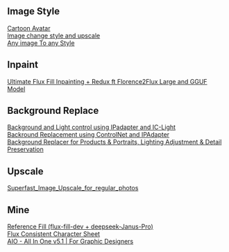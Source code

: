 ## Image Style

[Cartoon Avatar](https://openart.ai/workflows/woodpecker_upright_84/cartoon-avatar/w4ZWW3dQGp6bqFUmruOD)<br>
[Image change style and upscale](https://openart.ai/workflows/xideaa/image-change-style-and-upscale/lMhT7DfMwlCKGWEkK4Ro)<br>
[Any image To any Style](https://openart.ai/workflows/amadeusxr/any-image-to-any-style/wPQZ6HnxUVjaulo5TymY)<br>

## Inpaint

[Ultimate Flux Fill Inpainting + Redux ft Florence2Flux Large and GGUF Model](https://openart.ai/workflows/aimotion_studio/ultimate-flux-fill-inpainting-redux-ft-florence2flux-large-and-gguf-model/Koo1LQtLkliGhBqji18u)<br>

## Background Replace
[Background and Light control using IPadapter and IC-Light](https://openart.ai/workflows/dAOHs9oyTMSb9TSyczUB)<br>
[Backround Replacement using ControlNet and IPAdapter](https://openart.ai/workflows/jaguar_pesky_18/backround-replacement-using-controlnet-and-ipadapter/Uqr9AZlov1uPeCuRjgp4)<br>
[Background Replacer for Products & Portraits, Lighting Adjustment & Detail Preservation](https://openart.ai/workflows/myaiforce/UdbHePrLFEP9WzdrmmFj)<br>

## Upscale

[Superfast_Image_Upscale_for_regular_photos](https://openart.ai/workflows/turkey_reasonable_72/superfast_image_upscale_for_regular_photos/9Gov4jl2k42MM6798iLx)<br>

## Mine

[Reference Fill (flux-fill-dev + deepseek-Janus-Pro)](https://openart.ai/workflows/nouvo_ai/reference-fill-flux-fill-dev-deepseek-janus-pro/g7t03mYq6NKowj6c20QF)<br>
[Flux Consistent Character Sheet](https://openart.ai/workflows/reverentelusarca/flux-consistent-character-sheet/oSEKBwDLvkt9rHMfdU1b)<br>
[AIO - All In One v5.1 | For Graphic Designers](https://openart.ai/workflows/foxyflame/aio---all-in-one-v51-for-graphic-designers/MWgIyub4WBLSTJemSoFB)<br>
